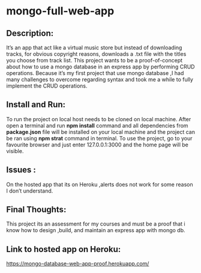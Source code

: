# mongo-full-web-app

## Description:

It’s an app that act like a virtual music store but instead of downloading tracks, for obvious copyright reasons, downloads a .txt file with the titles you choose from track list.
This project wants to be a proof-of-concept about how to use a mongo database in an express app by performing CRUD operations.
Because it’s my first project that use mongo database ,I had many challenges to overcome regarding syntax and took me a while to fully implement the CRUD operations.

## Install and Run:

To run the project on local host needs to be cloned on local machine. After open a terminal and  run **npm install** command and all dependencies from **package.json** file 
will be installed on your local machine and the project can be ran using **npm strat** command in terminal.
To use the project, go to your favourite browser and just enter 127.0.0.1:3000 and the home page will be visible.

## Issues :

On the hosted app that its on Heroku ,alerts does not work for some reason I don’t understand.

## Final Thoughts:

This project its an assessment for my courses  and must be a proof that i know how to design ,build, and maintain an express app with mongo db.
## Link to hosted app on Heroku:
https://mongo-database-web-app-proof.herokuapp.com/
